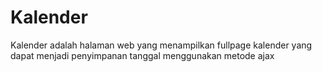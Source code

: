 # Kalender
Kalender adalah halaman web yang menampilkan fullpage kalender yang dapat menjadi penyimpanan tanggal menggunakan metode ajax
